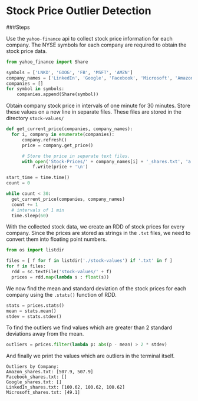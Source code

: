 # Stock Price Outlier Detection

###Steps

Use the `yahoo-finance` api to collect stock price information for each company. The NYSE symbols for each company are required to obtain the stock price data.

  ```python
  from yahoo_finance import Share

  symbols = ['LNKD', 'GOOG', 'FB', 'MSFT', 'AMZN']
  company_names = ['LinkedIn', 'Google', 'Facebook', 'Microsoft', 'Amazon']
  companies = []
  for symbol in symbols:
      companies.append(Share(symbol))
  ```

Obtain company stock price in intervals of one minute for 30 minutes. Store
these values on a new line in separate files. These files are stored in the directory `stock-values/`

  ```python
  def get_current_price(companies, company_names):
    for i, company in enumerate(companies):
        company.refresh()
        price = company.get_price()

        # Store the price in separate text files.
        with open('Stock-Prices/' + company_names[i] + '_shares.txt', 'a') as f:
            f.write(price + '\n')

  start_time = time.time()
  count = 0

  while count < 30:
    get_current_price(companies, company_names)
    count += 1
    # intervals of 1 min
    time.sleep(60)
  ```

With the collected stock data, we create an RDD of stock prices for every company. Since the prices are stored as strings in the `.txt` files, we need to convert them into floating point numbers.

  ```python
  from os import listdir

  files = [ f for f in listdir('./stock-values') if '.txt' in f ]
  for f in files:
    rdd = sc.textFile('stock-values/' + f)
    prices = rdd.map(lambda s : float(s))
  ```
We now find the mean and standard deviation of the stock prices for each company using the `.stats()` function of RDD.

  ```python
  stats = prices.stats()
  mean = stats.mean()
  stdev = stats.stdev()
  ```

To find the outliers we find values which are greater than 2 standard deviations away from the mean.

  ```python
  outliers = prices.filter(lambda p: abs(p - mean) > 2 * stdev)
  ```
And finally we print the values which are outliers in the terminal itself.
```
Outliers by Company:
Amazon_shares.txt: [507.9, 507.9]
Facebook_shares.txt: []
Google_shares.txt: []
LinkedIn_shares.txt: [100.62, 100.62, 100.62]
Microsoft_shares.txt: [49.1]
  ```
